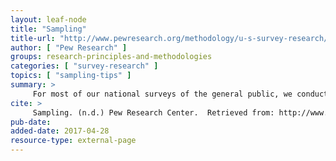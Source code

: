 ```yaml
---
layout: leaf-node
title: "Sampling"
title-url: "http://www.pewresearch.org/methodology/u-s-survey-research/sampling/"
author: [ "Pew Research" ]
groups: research-principles-and-methodologies
categories: [ "survey-research" ]
topics: [ "sampling-tips" ]
summary: >
     For most of our national surveys of the general public, we conduct telephone surveys using a random digit sample of landline and cellphone numbers in the continental United States. Some of our surveys include additional, larger samples of subgroups, such as African Americans or young people (these are called ?oversamples?). We also occasionally conduct surveys of people in particular states or regions, where our sample is limited to residents of these areas. Pew Research Center also conducts international surveys that involve sampling and interviewing people in multiple countries. Lastly, we sometimes survey special populations, such as foreign policy experts, scientists or journalists. In all of our surveys, we use probability sampling to help ensure adequate representation of the groups we survey.
cite: >
     Sampling. (n.d.) Pew Research Center.  Retrieved from: http://www.pewresearch.org/methodology/u-s-survey-research/sampling/
pub-date: 
added-date: 2017-04-28
resource-type: external-page
---
```

